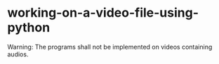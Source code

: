 # working-on-a-video-file-using-python
Warning: The programs shall not be implemented on videos containing audios.
